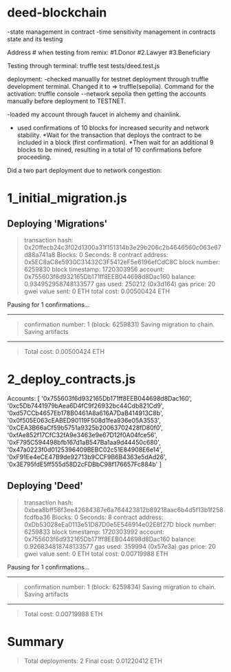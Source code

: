 # deed-blockchain

-state management in contract 
-time sensitivity management in contracts state and its testing

Address # when testing from remix:
#1.Donor
#2.Lawyer
#3.Beneficiary

Testing through terminal:
truffle test tests/deed.test.js 

deployment: 
-checked manuallly for testnet deployment through truffle development terminal. Changed it to
=> truffle(sepolia). Command for the activation: truffle console --network sepolia
then getting the accounts manually before deployment to TESTNET.

-loaded my account through faucet in alchemy and chainlink.
- used confirmations of 10 blocks for increased security and network stability.
    *Wait for the transaction that deploys the contract to be included in a block (first confirmation).
    *Then wait for an additional 9 blocks to be mined, resulting in a total of 10 confirmations before proceeding.

Did a two part deployment due to network congestion:

1_initial_migration.js
======================

   Deploying 'Migrations'
   ----------------------
   > transaction hash:    0x20ffecb24c3f02d1300a31f151314b3e29b206c2b4646560c063e67d88a741a8
   > Blocks: 0            Seconds: 8
   > contract address:    0x5EC8aC8e5930C31432C3F5412eF5e6196efCdC8C
   > block number:        6259830
   > block timestamp:     1720303956
   > account:             0x755603f6d932165Db171ff8EEB044698d8Dac160
   > balance:             0.934952958748133577
   > gas used:            250212 (0x3d164)
   > gas price:           20 gwei
   > value sent:          0 ETH
   > total cost:          0.00500424 ETH

   Pausing for 1 confirmations...

   -------------------------------
   > confirmation number: 1 (block: 6259831)
   > Saving migration to chain.
   > Saving artifacts
   -------------------------------------
   > Total cost:          0.00500424 ETH


2_deploy_contracts.js
=====================
Accounts: [
  '0x755603f6d932165Db171ff8EEB044698d8Dac160',
  '0xc5Db7441979bAea6D4fC9f26932bc44Cdb821Cd9',
  '0xd57CCb4657Eb178B0461A8a616A7DaB414913C8b',
  '0x0f505E063cEABED90119F508d1fea936e05A3553',
  '0xCEA3B66aCf59b5751a9325b20063702428fD80f0',
  '0xfAe852f17CfC32fA9e3463e9e67D12f0A04fce56',
  '0xF795C594498bfb167d1aB547Ba1aa9d44450c680',
  '0x47a0223f0d0125396409BEBC02c51E84908E6e14',
  '0xF91Ee4eCE47B9de92713b9CCF9B6B4363e5dAd26',
  '0x3E795fdE5ff555d58D2cFDBbC98f176657Fc884b'
]

   Deploying 'Deed'
   ----------------
   > transaction hash:    0xbea8bff56f3ee42684387e6a764423812b89218aac6b4d5f13b1f258fcdfba36
   > Blocks: 0            Seconds: 8
   > contract address:    0xDb53028eEa0113e51D87D0e5E546914e02E8f27D
   > block number:        6259833
   > block timestamp:     1720303992
   > account:             0x755603f6d932165Db171ff8EEB044698d8Dac160
   > balance:             0.926834818748133577
   > gas used:            359994 (0x57e3a)
   > gas price:           20 gwei
   > value sent:          0 ETH
   > total cost:          0.00719988 ETH

   Pausing for 1 confirmations...

   -------------------------------
   > confirmation number: 1 (block: 6259834)
   > Saving migration to chain.
   > Saving artifacts
   -------------------------------------
   > Total cost:          0.00719988 ETH

Summary
=======
> Total deployments:   2
> Final cost:          0.01220412 ETH


